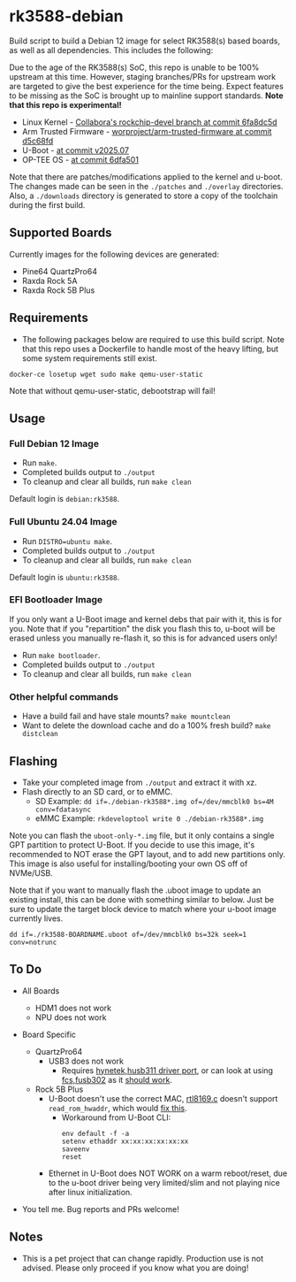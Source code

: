 # rk3588-debian

Build script to build a Debian 12 image for select RK3588(s) based boards, as well as all dependencies. This includes the following:

Due to the age of the RK3588(s) SoC, this repo is unable to be 100% upstream at this time. However, staging branches/PRs for upstream work are targeted to give the best experience for the time being. Expect features to be missing as the SoC is brought up to mainline support standards. **Note that this repo is experimental!**

- Linux Kernel - [Collabora's rockchip-devel branch at commit 6fa8dc5d](https://gitlab.collabora.com/hardware-enablement/rockchip-3588/linux/-/tree/6fa8dc5d46572f6a1a6ebca807fbfa5688a475e4)
- Arm Trusted Firmware - [worproject/arm-trusted-firmware at commit d5c68fd](https://github.com/worproject/arm-trusted-firmware/tree/d5c68fd928586f4152a3402dfdd9a6ae6e39e392)
- U-Boot - [at commit v2025.07](https://github.com/u-boot/u-boot/tree/v2025.07)
- OP-TEE OS - [at commit 6dfa501](https://github.com/OP-TEE/optee_os/tree/6dfa501fae923f444358fa337febf16932fc63a1)

Note that there are patches/modifications applied to the kernel and u-boot. The changes made can be seen in the `./patches` and `./overlay` directories. Also, a `./downloads` directory is generated to store a copy of the toolchain during the first build.

## Supported Boards

Currently images for the following devices are generated:
* Pine64 QuartzPro64
* Raxda Rock 5A
* Raxda Rock 5B Plus

## Requirements

- The following packages below are required to use this build script. Note that this repo uses a Dockerfile to handle most of the heavy lifting, but some system requirements still exist.

`docker-ce losetup wget sudo make qemu-user-static`

Note that without qemu-user-static, debootstrap will fail!

## Usage

### Full Debian 12 Image

  - Run `make`.
  - Completed builds output to `./output`
  - To cleanup and clear all builds, run `make clean`

  Default login is `debian:rk3588`.

### Full Ubuntu 24.04 Image

  - Run `DISTRO=ubuntu make`.
  - Completed builds output to `./output`
  - To cleanup and clear all builds, run `make clean`

  Default login is `ubuntu:rk3588`.

### EFI Bootloader Image

  If you only want a U-Boot image and kernel debs that pair with it, this is for you. Note that if you "repartition" the disk you flash this to, u-boot will be erased unless you manually re-flash it, so this is for advanced users only!

  - Run `make bootloader`.
  - Completed builds output to `./output`
  - To cleanup and clear all builds, run `make clean`

### Other helpful commands

  - Have a build fail and have stale mounts? `make mountclean`
  - Want to delete the download cache and do a 100% fresh build? `make distclean`

## Flashing

- Take your completed image from `./output` and extract it with xz.
- Flash directly to an SD card, or to eMMC.
  - SD Example: `dd if=./debian-rk3588*.img of=/dev/mmcblk0 bs=4M conv=fdatasync`
  - eMMC Example: `rkdeveloptool write 0 ./debian-rk3588*.img`

Note you can flash the `uboot-only-*.img` file, but it only contains a single GPT partition to protect U-Boot. If you decide to use this image, it's recommended to NOT erase the GPT layout, and to add new partitions only. This image is also useful for installing/booting your own OS off of NVMe/USB.

Note that if you want to manually flash the .uboot image to update an existing install, this can be done with something similar to below. Just be sure to update the target block device to match where your u-boot image currently lives.

`dd if=./rk3588-BOARDNAME.uboot of=/dev/mmcblk0 bs=32k seek=1 conv=notrunc`

## To Do
* All Boards
  * HDM1 does not work
  * NPU does not work
* Board Specific
  * QuartzPro64
    * USB3 does not work
      * Requires [hynetek,husb311 driver port](https://github.com/radxa/kernel/blob/linux-6.1-stan-rkr1/drivers/usb/typec/tcpm/tcpci_husb311.c), or can look at using [fcs,fusb302](https://github.com/torvalds/linux/blob/v6.12/drivers/usb/typec/tcpm/fusb302.c) as it [should work](https://en.hynetek.com/2567.html).
  * Rock 5B Plus
    * U-Boot doesn't use the correct MAC, [rtl8169.c](https://github.com/u-boot/u-boot/blob/b841e559cd26ffcb20f22e8ee75debed9616c002/drivers/net/rtl8169.c#L1091-L1097) doesn't support `read_rom_hwaddr`, which would [fix this](https://github.com/u-boot/u-boot/blob/b841e559cd26ffcb20f22e8ee75debed9616c002/net/eth-uclass.c#L597-L620).
      * Workaround from U-Boot CLI:
        ```
        env default -f -a
        setenv ethaddr xx:xx:xx:xx:xx:xx
        saveenv
        reset
        ```
    * Ethernet in U-Boot does NOT WORK on a warm reboot/reset, due to the u-boot driver being very limited/slim and not playing nice after linux initialization.

* You tell me. Bug reports and PRs welcome!

## Notes

- This is a pet project that can change rapidly. Production use is not advised. Please only proceed if you know what you are doing!
